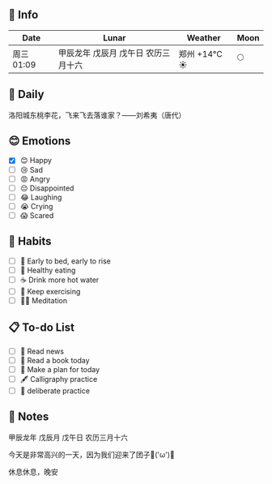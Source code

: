## 📅 Info

| Date                           | Lunar                     | Weather                                                       | Moon                                            |
| ------------------------------ | ------------------------- | ------------------------------------------------------------- | ----------------------------------------------- |
| 周三 01:09 | 甲辰龙年 戊辰月 戊午日 农历三月十六 | 郑州 +14°C ☀️   | 🌕 |

## 📖 Daily

洛阳城东桃李花，飞来飞去落谁家？——刘希夷（唐代）

## 😊 Emotions

- [x] 😊 Happy
- [ ] 😢 Sad
- [ ] 😡 Angry
- [ ] 😔 Disappointed
- [ ] 😂 Laughing
- [ ] 😭 Crying
- [ ] 😱 Scared

## 🍎 Habits

- [ ] 🌅 Early to bed, early to rise
- [ ] 🥕 Healthy eating
- [ ] ☕️ Drink more hot water
- [ ] 💪 Keep exercising
- [ ] 🧘‍♂️ Meditation

## 📋 To-do List

- [ ] 📰 Read news
- [ ] 📖 Read a book today
- [ ] 📝 Make a plan for today
- [ ] 🖋️ Calligraphy practice
- [ ] 🎯 deliberate practice

## 📝 Notes

甲辰龙年 戊辰月 戊午日 农历三月十六

今天是非常高兴的一天，因为我们迎来了团子🎉('ω')🎉

休息休息，晚安
